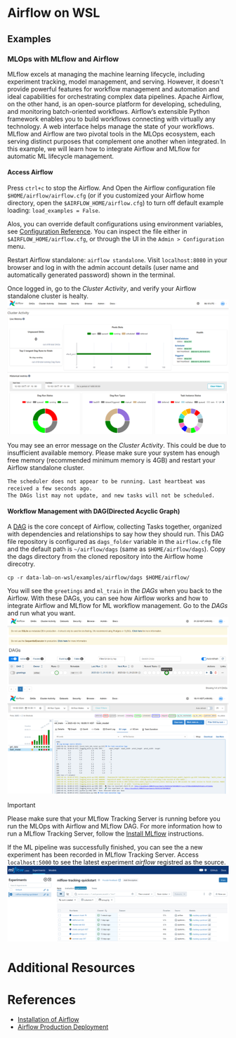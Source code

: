 # Airflow on WSL
## Examples
### MLOps with MLflow and Airflow
MLflow excels at managing the machine learning lifecycle, including experiment tracking, model management, and serving. However, it doesn't provide powerful features for workflow management and automation and ideal capabilities for orchestrating complex data pipelines. Apache Airflow, on the other hand, is an open-source platform for developing, scheduling, and monitoring batch-oriented workflows. Airflow’s extensible Python framework enables you to build workflows connecting with virtually any technology. A web interface helps manage the state of your workflows. MLflow and Airflow are two pivotal tools in the MLOps ecosystem, each serving distinct purposes that complement one another when integrated. In this example, we will learn how to integrate Airflow and MLflow for automatic ML lifecycle management.

#### Access Airflow
Press `ctrl+c` to stop the Airflow. And Open the Airflow configuration file `$HOME/airflow/airflow.cfg` (or if you customized your Airflow home directory, open the `$AIRFLOW_HOME/airflow.cfg`) to turn off default example loading: `load_examples = False`.

Alos, you can override default configurations using environment variables, see [Configuration Reference](https://airflow.apache.org/docs/apache-airflow/stable/configurations-ref.html). You can inspect the file either in `$AIRFLOW_HOME/airflow.cfg`, or through the UI in the `Admin > Configuration` menu.

Restart Airflow standalone: `airflow standalone`. Visit `localhost:8080` in your browser and log in with the admin account details (user name and automatically generated password) shown in the terminal.

Once logged in, go to the *Cluster Activity*, and verify your Airflow standalone cluster is healty.
![wsl-airflow-cluster-status](../../images/wsl-airflow-cluster-status.png)

You may see an error message on the *Cluster Activity*. This could be due to insufficient available memory. Please make sure your system has enough free memory (recommended minimum memory is 4GB) and restart your Airflow standalone cluster.
```
The scheduler does not appear to be running. Last heartbeat was received a few seconds ago.
The DAGs list may not update, and new tasks will not be scheduled.
```

#### Workflow Management with DAG(Directed Acyclic Graph)
A [DAG](https://airflow.apache.org/docs/apache-airflow/stable/core-concepts/dags.html) is the core concept of Airflow, collecting Tasks together, organized with dependencies and relationships to say how they should run. This DAG file repository is configured as `dags_folder` variable in the `airflow.cfg` file and the default path is `~/airflow/dags` (same as `$HOME/airflow/dags`). Copy the dags directory from the cloned repository into the Airflow home direcotry.
```
cp -r data-lab-on-wsl/examples/airflow/dags $HOME/airflow/
```

You will see the `greetings` and `ml_train` in the *DAGs* when you back to the Airflow. With these DAGs, you can see how Airflow works and how to integrate Airflow and MLflow for ML workflow management. Go to the *DAGs* and run what you want.
![wsl-airflow-dag-list](../../images/wsl-airflow-dag-list.png)
![wsl-airflow-mlflow-dag](../../images/wsl-airflow-mlflow-dag.png)

> [!IMPORTANT]
> Please make sure that your MLflow Tracking Server is running before you run the MLOps with Airflow and MLflow DAG. For more information how to run a MLflow Tracking Server, follow the [Install MLflow](../jupyter/README.md#install-mlflow) instructions.

If the ML pipeline was successfully finished, you can see the a new experiment has been recorded in MLflow Tracking Server. Access `localhost:5000` to see the latest experiment *airflow* registred as the source.
![wsl-airflow-mlflow-exp](../../images/wsl-airflow-mlflow-exp.png)

# Additional Resources

# References
- [Installation of Airflow](https://airflow.apache.org/docs/apache-airflow/stable/installation/index.html)
- [Airflow Production Deployment](https://airflow.apache.org/docs/apache-airflow/stable/administration-and-deployment/production-deployment.html)
